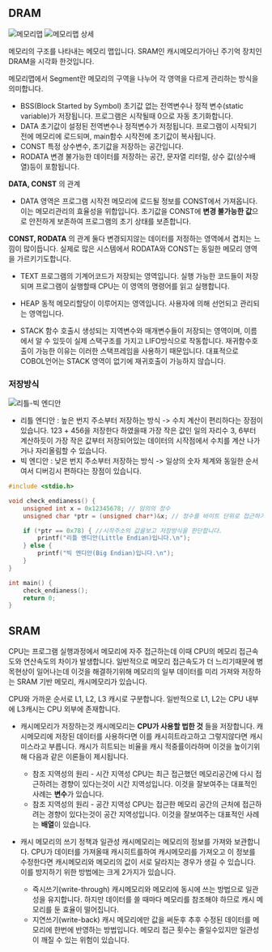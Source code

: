 ## DRAM
![메모리맵](https://github.com/user-attachments/assets/a6da4f47-2228-4289-8746-9031bbc92870)
![메모리맵 상세](https://github.com/user-attachments/assets/c6ba020f-f393-4d0a-b545-9678319033ca)

메모리의 구조를 나타내는 메모리 맵입니다.
SRAM인 캐시메모리가아닌 주기억 장치인 DRAM을 시각화 한것입니다.

메모리맵에서 Segment란 메모리의 구역을 나누어 각 영역을 다르게 관리하는 방식을 의미합니다.

- BSS(Block Started by Symbol)
  초기값 없는 전역변수나 정적 변수(static variable)가 저장됩니다. 프로그램은 시작될때 0으로 자동 초기화합니다.
- DATA
  초기값이 설정된 전역변수나 정적변수가 저정됩니다. 프로그램이 시작되기 전에 메모리에 로드되며, main함수 시작전에 초기값이 복사됩니다.
- CONST
  특정 상수변수, 초기값을 저장하는 공간입니다.
- RODATA
  변경 불가능한 데이터를 저장하는 공간, 문자열 리터럴, 상수 값(상수배열)등이 포함됩니다.

**DATA, CONST** 의 관계
- DATA 영역은 프로그램 시작전 메모리에 로드될 정보를 CONST에서 가져옵니다. 이는 메모리관리의 효율성을 위합입니다. 초기값을 CONST에 **변경 불가능한 값**으로 안전하게 보존하여 프로그램의 초기 상태를 보존합니다.

**CONST, RODATA** 의 관계
둘다 변경되지않는 데이터를 저정하는 영역에서 겹치는 느낌이 많이듭니다. 실제로 많은 시스템에서 RODATA와 CONST는 동일한 메모리 영역을 가르키기도합니다. 

- TEXT
  프로그램의 기계어코드가 저장되는 영역입니다. 실행 가능한 코드들이 저장되며 프로그램이 실행할때 CPU는 이 영역의 명령어를 읽고 실행합니다.

- HEAP
  동적 메모리할당이 이루어지는 영역입니다. 사용자에 의해 선언되고 관리되는 영역입니다.


- STACK
  함수 호출시 생성되는 지역변수와 매개변수들이 저장되는 영역이며, 이름에서 알 수 있듯이 실제 스택구조를 가지고 LIFO방식으로 작동합니다. 재귀함수호출이 가능한 이유는 이러한 스택프레임을 사용하기 때문입니다. 대표적으로 COBOL언어는 STACK 영역이 없기에 재귀호출이 가능하지 않습니다.

### 저장방식
![리틀-빅 엔디안](https://github.com/user-attachments/assets/b6012e5c-8077-484a-95e2-ccdcb065ec61)
- 리틀 엔디안 : 높은 번지 주소부터 저장하는 방식 -> 수치 계산이 편리하다는 장점이 있습니다. 123 + 456을 저장한다 하였을때 가장 작은 값인 일의 자리수 3, 6부터 계산하듯이 가장 작은 값부터 저장되어있는 데이터의 시작점에서 수치를 계산 나가거나 자리올림할 수 있습니다.
- 빅 엔디안 : 낮은 번지 주소부터 저장하는 방식 -> 일상의 숫자 체계와 동일한 순서여서 디버깅시 편하다는 장점이 있습니다.
```C
#include <stdio.h>

void check_endianess() {
    unsigned int x = 0x12345678; // 임의의 정수
    unsigned char *ptr = (unsigned char*)&x; // 정수를 바이트 단위로 접근하기 위한 포인터

    if (*ptr == 0x78) { //시작주소의 값을보고 저장방식을 판단합니다.
        printf("리틀 엔디안(Little Endian)입니다.\n");
    } else {
        printf("빅 엔디안(Big Endian)입니다.\n");
    }
}

int main() {
    check_endianess();
    return 0;
}
```


## SRAM 
CPU는 프로그램 실행과정에서 메모리에 자주 접근하는데 이때 CPU의 메모리 접근속도와 연산속도의 차이가 발생합니다. 일반적으로 메모리 접근속도가 더 느리기때문에 병목현상이 일어나는데 이것을 해결하기위해 메모리의 일부 데이터를 미리 가져와 저장하는 SRAM 기반 메모리, 캐시메모리가 있습니다.

CPU와 가까운 순서로 L1, L2, L3 캐시로 구분합니다. 일반적으로 L1, L2는 CPU 내부에 L3캐시는 CPU 외부에 존재합니다.

- 캐시메모리가 저장하는것
	캐시메모리는 **CPU가 사용할 법한 것** 들을 저장합니다. 캐시메모리에 저장된 데이터를 사용하다면 이를 캐시히트라고하고 그렇지않다면 캐시미스라고 부릅니다.
	캐시가 히트되는 비율을 캐시 적중률이라하며 이것을 높이기위해 다음과 같은 이론들이 제시됩니다.
	- 참조 지역성의 원리 - 시간 지역성
	  CPU는 최근 접근했던 메모리공간에 다시 접근하려는 경향이 있다는것이 시간 지역성입니다. 이것을 잘보여주는 대표적인 사례는 **변수**가 있습니다.
	- 참조 지역성의 원리 - 공간 지역성
	  CPU는 접근한 메모리 공간의 근처에 접근하려는 경향이 있다는것이 공간 지역성입니다. 이것을 잘보여주는 대표적인 사례는 **배열**이 있습니다.

- 캐시 메모리의 쓰기 정책과 일관성
	캐시메모리는 메모리의 정보를 가져와 보관합니다. CPU가 데이터를 가져올때 캐시히트를하여 캐시메모리를 가져오고 이 정보를 수정한다면 캐시메모리와 메모리의 값이 서로 달라지는 경우가 생길 수 있습니다. 이를 방지하기 위한 방법에는 크게 2가지가 있습니다.
	- 즉시쓰기(write-through)
		캐시메모리와 메모리에 동시에 쓰는 방법으로 일관성을 유지합니다. 하지만 데이터를 쓸 때마다 메모리를 참조해야 하므로 캐시 메모리를 둔 효율이 떨어집니다.
	- 지연쓰기(write-back)
		캐시 메모리에만 값을 써둔후 추후 수정된 데이터를 메모리에 한번에 반영하는 방법입니다. 메모리 접근 횟수는 줄일수있지만 일관성이 깨질 수 있는 위험이 있습니다.


